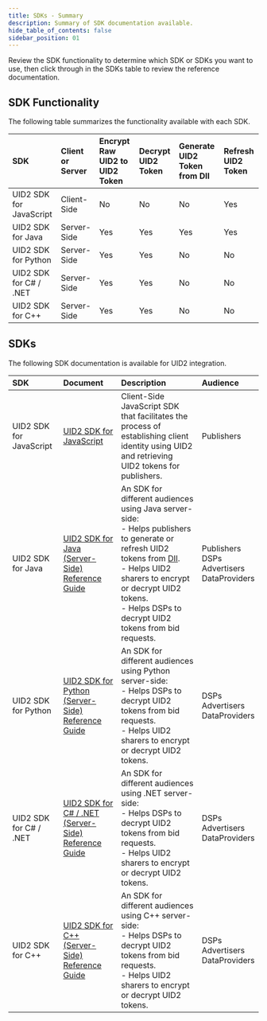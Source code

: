 ```yaml
---
title: SDKs - Summary
description: Summary of SDK documentation available.
hide_table_of_contents: false
sidebar_position: 01
---
```


Review the SDK functionality to determine which SDK or SDKs you want to use, then click through in the SDKs table to review the reference documentation.
## SDK Functionality

The following table summarizes the functionality available with each SDK.

| SDK | Client or Server | Encrypt Raw UID2 to UID2 Token | Decrypt UID2 Token | Generate UID2 Token from DII | Refresh UID2 Token |
| :--- | :--- |  :--- | :--- | :--- | :--- |
|UID2 SDK for JavaScript | Client-Side | No | No | No | Yes |
|UID2 SDK for Java | Server-Side | Yes | Yes | Yes | Yes |
|UID2 SDK for Python | Server-Side | Yes | Yes | No | No |
|UID2 SDK for C# / .NET | Server-Side | Yes | Yes | No | No |
|UID2 SDK for C++ | Server-Side | Yes | Yes | No | No |

## SDKs

The following SDK documentation is available for UID2 integration.

| SDK | Document | Description | Audience
| :--- | :--- | :--- | :--- |
| UID2 SDK for JavaScript | [UID2 SDK for JavaScript](client-side-identity.md) | Client-Side JavaScript SDK that facilitates the process of establishing client identity using UID2 and retrieving UID2 tokens for publishers. | Publishers |
| UID2 SDK for Java | [UID2 SDK for Java (Server-Side) Reference Guide](uid2-sdk-ref-java.md) | An SDK for different audiences using Java server-side:<br/>- Helps publishers to generate or refresh UID2 tokens from [DII](../ref-info/glossary-uid.md#gl-dii).<br/>- Helps UID2 sharers to encrypt or decrypt UID2 tokens.<br/>- Helps DSPs to decrypt UID2 tokens from bid requests. | Publishers<br/>DSPs<br/>Advertisers<br/>DataProviders |
| UID2 SDK for Python | [UID2 SDK for Python (Server-Side) Reference Guide](uid2-sdk-ref-python.md) | An SDK for different audiences using Python server-side:<br/>- Helps DSPs to decrypt UID2 tokens from bid requests.<br/>- Helps UID2 sharers to encrypt or decrypt UID2 tokens. | DSPs<br/>Advertisers<br/>DataProviders |
| UID2 SDK for C# / .NET | [UID2 SDK for C# / .NET (Server-Side) Reference Guide](uid2-sdk-ref-csharp-dotnet.md) | An SDK for different audiences using .NET server-side:<br/>- Helps DSPs to decrypt UID2 tokens from bid requests.<br/>- Helps UID2 sharers to encrypt or decrypt UID2 tokens. | DSPs<br/>Advertisers<br/>DataProviders |
 |UID2 SDK for C++ | [UID2 SDK for C++ (Server-Side) Reference Guide](uid2-sdk-ref-cplusplus.md) | An SDK for different audiences using C++ server-side:<br/>- Helps DSPs to decrypt UID2 tokens from bid requests.<br/>- Helps UID2 sharers to encrypt or decrypt UID2 tokens. | DSPs<br/>Advertisers<br/>DataProviders |
